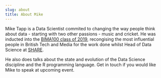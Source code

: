 ```yaml
---
slug: about
title: About Mike
---
```


Mike Tapp is a Data Scientist commited to changing the way people think about data - starting with two other passions - music and cricket. He was inducted into the [BIMA100 class of 2019](https://bima.co.uk/en/BIMA-100-2019), recongising the most influential people in British Tech and Media for the work done whilst Head of Data Science at [SHARE](https://sharecreative.com). 

He also does talks about the state and evolution of the Data Science discipline and the R programming language. Get in touch if you would like Mike to speak at upcoming event.